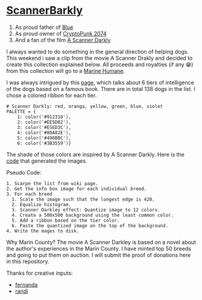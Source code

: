 # [ScannerBarkly](https://opensea.io/collection/scannerbarkly)

1. As proud father of [Blue](https://raw.githubusercontent.com/ranveerkunal/ScannerDarkly/main/blue.jpeg?token=AAAUJ4XMSBUVYNCJX4P5PGDAOPK5M)
2. As proud owner of [CryptoPunk 2074](https://www.larvalabs.com/cryptopunks/details/2074)
3. And a fan of the film [A Scanner Darkly](https://en.wikipedia.org/wiki/A_Scanner_Darkly_(film))

I always wanted to do something in the general direction of helping dogs.
This weekend i saw a clip from the movie A Scanner Drakly and decided to create this collection explained below.
All proceeds and royalties (if any :grin:) from this collection will go to a [Marine Humane](https://www.marinhumane.org/get-involved/ways-to-give/).

I was always intrigued by this [page](https://en.wikipedia.org/wiki/The_Intelligence_of_Dogs), which talks about 6 tiers of intelligence of the dogs based on a famous book.
There are in total 138 dogs in the list. I chose a colored ribbon for each tier.
```
# Scanner Darkly: red, oranga, yellow, green, blue, violet
PALETTE = {
    1: color('#912318'), 
    2: color('#EE5D02'), 
    3: color('#E5ED3C'), 
    4: color('#80A82E'), 
    5: color('#496BBC'), 
    6: color('#3B3559')}
```
The shade of those colors are inspired by A Scanner Darkly.
Here is the [code](https://github.com/ranveerkunal/ScannerBarkly/blob/main/py/parser.ipynb) that generated the images.

Pseudo Code:
```
1. Scarpe the list from wiki page.
2. Get the info box image for each individual breed.
3. For each breed
  1. Scale the image such that the longest edge is 420.
  2. Equalize histogram.
  3. Scanner Darkley effect: Quantize image to 12 colors.
  4. Create a 500x500 background using the least common color.
  5. Add a ribbon based on the tier color.
  6. Paste the quantized image on the top of the background.
4. Write the mages to disk.
```

Why Marin County? The movie A Scanner Darkley is based on a novel about the author's experiences in the Marin County.
I have minted top 50 breeds and going to put them on auction. I will submit the proof of donations here in this repository.

Thanks for creative inputs:

* [fernanda](https://www.instagram.com/fecalabrialage/)
* [randi](https://www.instagram.com/randihenri/)
